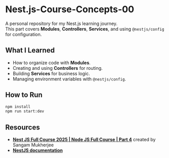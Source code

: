 # Nest.js-Course-Concepts-00

A personal repository for my Nest.js learning journey.  
This part covers **Modules**, **Controllers**, **Services**, and using `@nestjs/config` for configuration.

## What I Learned

- How to organize code with **Modules**.
- Creating and using **Controllers** for routing.
- Building **Services** for business logic.
- Managing environment variables with `@nestjs/config`.

## How to Run

```bash
npm install
npm run start:dev
```

## Resources

- **[Nest JS Full Course 2025 | Node JS Full Course | Part 4](https://www.youtube.com/watch?v=XVZ10uFY9DU&t=3109s)** created by Sangam Mukherjee
- **[NestJS documentation](https://docs.nestjs.com/)**
